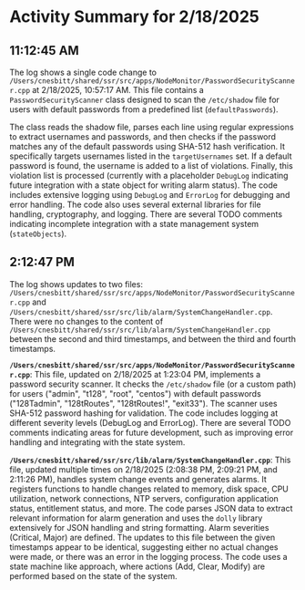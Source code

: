 # Activity Summary for 2/18/2025

## 11:12:45 AM
The log shows a single code change to `/Users/cnesbitt/shared/ssr/src/apps/NodeMonitor/PasswordSecurityScanner.cpp` at 2/18/2025, 10:57:17 AM.  This file contains a `PasswordSecurityScanner` class designed to scan the `/etc/shadow` file for users with default passwords from a predefined list (`defaultPasswords`).

The class reads the shadow file, parses each line using regular expressions to extract usernames and passwords, and then checks if the password matches any of the default passwords using SHA-512 hash verification.  It specifically targets usernames listed in the `targetUsernames` set.  If a default password is found, the username is added to a list of violations.  Finally, this violation list is processed (currently with a placeholder `DebugLog` indicating future integration with a state object for writing alarm status). The code includes extensive logging using `DebugLog` and `ErrorLog` for debugging and error handling.  The code also uses several external libraries for file handling, cryptography, and logging.  There are several TODO comments indicating incomplete integration with a state management system (`stateObjects`).


## 2:12:47 PM
The log shows updates to two files: `/Users/cnesbitt/shared/ssr/src/apps/NodeMonitor/PasswordSecurityScanner.cpp` and `/Users/cnesbitt/shared/ssr/src/lib/alarm/SystemChangeHandler.cpp`.  There were no changes to the content of `/Users/cnesbitt/shared/ssr/src/lib/alarm/SystemChangeHandler.cpp` between the second and third timestamps, and between the third and fourth timestamps.


**`/Users/cnesbitt/shared/ssr/src/apps/NodeMonitor/PasswordSecurityScanner.cpp`**: This file, updated on 2/18/2025 at 1:23:04 PM, implements a password security scanner.  It checks the `/etc/shadow` file (or a custom path) for users ("admin", "t128", "root", "centos") with default passwords ("128Tadmin", "128tRoutes", "128tRoutes!", "exit33"). The scanner uses SHA-512 password hashing for validation.  The code includes logging at different severity levels (DebugLog and ErrorLog).  There are several TODO comments indicating areas for future development, such as improving error handling and integrating with the state system.

**`/Users/cnesbitt/shared/ssr/src/lib/alarm/SystemChangeHandler.cpp`**: This file, updated multiple times on 2/18/2025 (2:08:38 PM, 2:09:21 PM, and 2:11:26 PM), handles system change events and generates alarms. It registers functions to handle changes related to memory, disk space, CPU utilization, network connections, NTP servers, configuration application status, entitlement status, and more. The code parses JSON data to extract relevant information for alarm generation and uses the `dolly` library extensively for JSON handling and string formatting.  Alarm severities (Critical, Major) are defined. The  updates to this file between the given timestamps appear to be identical, suggesting either no actual changes were made, or there was an error in the logging process.  The code uses a state machine like approach, where actions (Add, Clear, Modify) are performed based on the state of the system.
